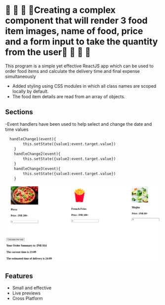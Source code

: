 
# 🥧 🧁 🍰 🎂Creating a complex component that will render 3 food item images, name of food, price and a form input to take the quantity from the user🍱 🥟 🦪 🍤
This program is a simple yet effective ReactJS app which can be used to order food items and calculate the delivery time and final expense simultaneously

- Added styling using CSS modules in which all class names are scoped locally by default.
- The food item details are read from an array of objects.



## Sections
-Event handlers have been used to help select and change the date and time values

```
  handleChange1(event){
        this.setState({value1:event.target.value})
    }
    handleChange2(event){
        this.setState({value2:event.target.value})
    }
    handleChange3(event){
        this.setState({value3:event.target.value})
    }
```
![alt text](./img/foodie.png)

## Features

- Small and effective
- Live previews
- Cross Platform

